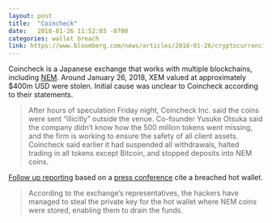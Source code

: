 ```yaml
---
layout: post
title:  "Coincheck"
date:   2018-01-26 11:52:03 -0700
categories: wallet breach
link: https://www.bloomberg.com/news/articles/2018-01-26/cryptocurrencies-drop-after-japanese-exchange-halts-withdrawals
---
```

Coincheck is a Japanese exchange that works with multiple blockchains, including [NEM](https://nem.io/). Around January 26, 2018, XEM valued at approximately $400m USD were stolen. Initial cause was unclear to Coincheck according to their statements.

>After hours of speculation Friday night, Coincheck Inc. said the coins were sent “illicitly” outside the venue. Co-founder Yusuke Otsuka said the company didn’t know how the 500 million tokens went missing, and the firm is working to ensure the safety of all client assets. Coincheck said earlier it had suspended all withdrawals, halted trading in all tokens except Bitcoin, and stopped deposits into NEM coins.

 [Follow up reporting](https://cointelegraph.com/news/coincheck-stolen-534-mln-nem-were-stored-on-low-security-hot-wallet) based on a [press conference](https://www.youtube.com/watch?v=HgmoeQcm8iM) cite a breached hot wallet.

>According to the exchange’s representatives, the hackers have managed to steal the private key for the hot wallet where NEM coins were stored, enabling them to drain the funds.
